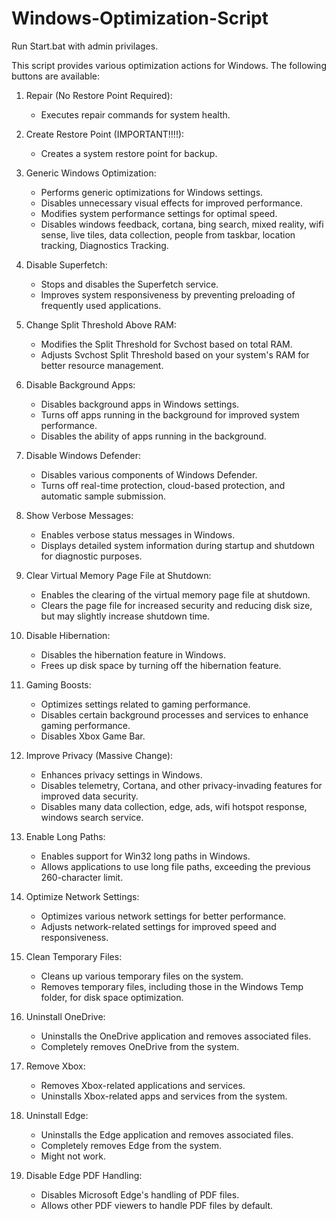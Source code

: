 # Windows-Optimization-Script

Run Start.bat with admin privilages.

This script provides various optimization actions for Windows. The following buttons are available:

1. Repair (No Restore Point Required):
   - Executes repair commands for system health.

2. Create Restore Point (IMPORTANT!!!!):
   - Creates a system restore point for backup.

3. Generic Windows Optimization:
   - Performs generic optimizations for Windows settings.
   - Disables unnecessary visual effects for improved performance.
   - Modifies system performance settings for optimal speed.
   - Disables windows feedback, cortana, bing search, mixed reality, wifi sense, live tiles, data collection, people from taskbar, location tracking, Diagnostics Tracking.

4. Disable Superfetch:
   - Stops and disables the Superfetch service.
   - Improves system responsiveness by preventing preloading of frequently used applications.

5. Change Split Threshold Above RAM:
   - Modifies the Split Threshold for Svchost based on total RAM.
   - Adjusts Svchost Split Threshold based on your system's RAM for better resource management.

6. Disable Background Apps:
   - Disables background apps in Windows settings.
   - Turns off apps running in the background for improved system performance.
   - Disables the ability of apps running in the background.

7. Disable Windows Defender:
   - Disables various components of Windows Defender.
   - Turns off real-time protection, cloud-based protection, and automatic sample submission.

8. Show Verbose Messages:
   - Enables verbose status messages in Windows.
   - Displays detailed system information during startup and shutdown for diagnostic purposes.

9. Clear Virtual Memory Page File at Shutdown:
   - Enables the clearing of the virtual memory page file at shutdown.
   - Clears the page file for increased security and reducing disk size, but may slightly increase shutdown time.

10. Disable Hibernation:
    - Disables the hibernation feature in Windows.
    - Frees up disk space by turning off the hibernation feature.

11. Gaming Boosts:
    - Optimizes settings related to gaming performance.
    - Disables certain background processes and services to enhance gaming performance.
	- Disables Xbox Game Bar.

12. Improve Privacy (Massive Change):
    - Enhances privacy settings in Windows.
    - Disables telemetry, Cortana, and other privacy-invading features for improved data security.
	- Disables many data collection, edge, ads, wifi hotspot response, windows search service.

13. Enable Long Paths:
    - Enables support for Win32 long paths in Windows.
    - Allows applications to use long file paths, exceeding the previous 260-character limit.

14. Optimize Network Settings:
    - Optimizes various network settings for better performance.
    - Adjusts network-related settings for improved speed and responsiveness.

15. Clean Temporary Files:
    - Cleans up various temporary files on the system.
    - Removes temporary files, including those in the Windows Temp folder, for disk space optimization.

16. Uninstall OneDrive:
    - Uninstalls the OneDrive application and removes associated files.
    - Completely removes OneDrive from the system.

17. Remove Xbox:
    - Removes Xbox-related applications and services.
    - Uninstalls Xbox-related apps and services from the system.

18. Uninstall Edge:
    - Uninstalls the Edge application and removes associated files.
    - Completely removes Edge from the system.
	- Might not work.
	
19. Disable Edge PDF Handling:
    - Disables Microsoft Edge's handling of PDF files.
    - Allows other PDF viewers to handle PDF files by default.
   

